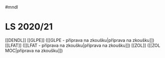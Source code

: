 #mndl
# LS 2020/21

[[DENDL]]
[[GLPE]] ([[GLPE - příprava na zkoušku|příprava na zkoušku]])
[[LFAT]] ([[LFAT - příprava na zkoušku|příprava na zkoušku]])
[[ZOL]] ([[ZOL MOC|příprava na zkoušku]])

